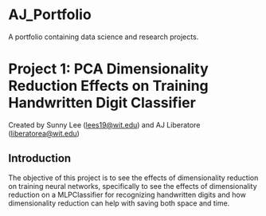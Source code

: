 # AJ_Portfolio
A portfolio containing data science and research projects.

# Project 1: PCA Dimensionality Reduction Effects on Training Handwritten Digit Classifier
Created by Sunny Lee (lees19@wit.edu) and AJ Liberatore (liberatorea@wit.edu)

## Introduction
The objective of this project is to see the effects of dimensionality reduction on training neural networks, specifically to see the effects of dimensionality reduction on a MLPClassifier for recognizing handwritten digits and how dimensionality reduction can help with saving both space and time. 
